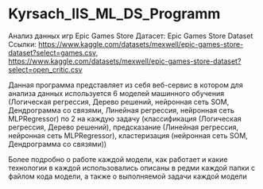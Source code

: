 # Kyrsach_IIS_ML_DS_Programm

Анализ данных игр Epic Games Store Датасет: Epic Games Store Dataset Ссылки: https://www.kaggle.com/datasets/mexwell/epic-games-store-dataset?select=games.csv, https://www.kaggle.com/datasets/mexwell/epic-games-store-dataset?select=open_critic.csv

Данная программа представляет из себя веб-сервис в котором для анализа данных используется 6 моделей машинного обучения (Логическая регрессия, Дерево решений, нейронная сеть SOM, Дендрограмма со связями, Линейная регрессия, нейронная сеть MLPRegressor) по 2 на каждую задачу (классификация (Логическая регрессия, Дерево решений), предсказание (Линейная регрессия, нейронная сеть MLPRegressor), кластеризация (нейронная сеть SOM, Дендрограмма со связями))

Более подробно о работе каждой модели, как работает и какие технологии в каждой использовались описаны в редми каждой папки с файлом кода модели, а также о выполняемой задачи каждой модели
